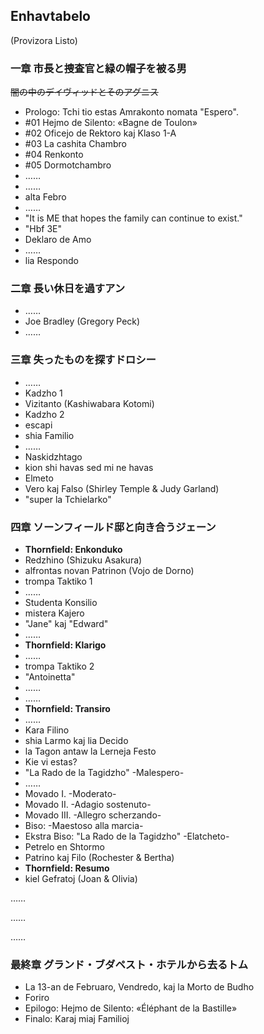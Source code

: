 ## Enhavtabelo

(Provizora Listo)

### 一章 市長と捜査官と緑の帽子を被る男

~~闇の中のデイヴィッドとそのアグニス~~

* Prologo: Tchi tio estas Amrakonto nomata "Espero".
* #01 Hejmo de Silento: «Bagne de Toulon»
* #02 Oficejo de Rektoro kaj Klaso 1-A
* #03 La cashita Chambro
* #04 Renkonto
* #05 Dormotchambro
* ……
* ……
* alta Febro
* ……
* "It is ME that hopes the family can continue to exist."
* "Hbf 3E"
* Deklaro de Amo
* ……
* lia Respondo

### 二章 長い休日を過すアン

* ……
* Joe Bradley (Gregory Peck)
* ……

### 三章 失ったものを探すドロシー

* ……
* Kadzho 1
* Vizitanto (Kashiwabara Kotomi)
* Kadzho 2
* escapi
* shia Familio
* ……
* Naskidzhtago
* kion shi havas sed mi ne havas
* Elmeto
* Vero kaj Falso (Shirley Temple & Judy Garland)
* "super la Tchielarko"

### 四章 ソーンフィールド邸と向き合うジェーン

* **Thornfield: Enkonduko**
* Redzhino (Shizuku Asakura)
* alfrontas novan Patrinon (Vojo de Dorno)
* trompa Taktiko 1
* ……
* Studenta Konsilio
* mistera Kajero
* "Jane" kaj "Edward"
* ……
* **Thornfield: Klarigo**
* ……
* trompa Taktiko 2
* "Antoinetta"
* ……
* ……
* **Thornfield: Transiro**
* ……
* Kara Filino
* shia Larmo kaj lia Decido
* la Tagon antaw la Lerneja Festo
* Kie vi estas?
* "La Rado de la Tagidzho" -Malespero-
* ……
* Movado I. -Moderato-
* Movado II. -Adagio sostenuto-
* Movado III. -Allegro scherzando-
* Biso: -Maestoso alla marcia-
* Ekstra Biso: "La Rado de la Tagidzho" -Elatcheto-
* Petrelo en Shtormo
* Patrino kaj Filo (Rochester & Bertha)
* **Thornfield: Resumo**
* kiel Gefratoj (Joan & Olivia)

……

……

……


### 最終章 グランド・ブダペスト・ホテルから去るトム

* La 13-an de Februaro, Vendredo, kaj la Morto de Budho
* Foriro
* Epilogo: Hejmo de Silento: «Éléphant de la Bastille»
* Finalo: Karaj miaj Familioj
